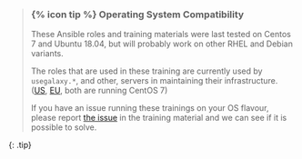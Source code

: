 > ### {% icon tip %} Operating System Compatibility
>
> These Ansible roles and training materials were last tested on Centos 7 and Ubuntu 18.04, but will probably work on other RHEL and Debian variants.
>
> The roles that are used in these training are currently used by `usegalaxy.*`, and other, servers in maintaining their infrastructure. ([US](https://github.com/galaxyproject/infrastructure-playbook/), [EU](https://github.com/usegalaxy-eu/infrastructure-playbook), both are running CentOS 7)
>
> If you have an issue running these trainings on your OS flavour, please report [the issue](https://github.com/galaxyproject/training-material/issues/new) in the training material and we can see if it is possible to solve.
>
{: .tip}